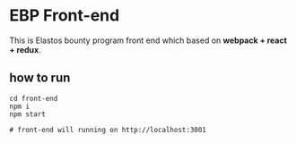 # EBP Front-end

This is Elastos bounty program front end which based on **webpack + react + redux**.

## how to run
```
cd front-end
npm i
npm start

# front-end will running on http://localhost:3001
```



